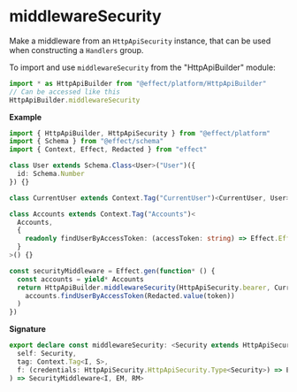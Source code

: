 # middlewareSecurity

Make a middleware from an `HttpApiSecurity` instance, that can be used when
constructing a `Handlers` group.

To import and use `middlewareSecurity` from the "HttpApiBuilder" module:

```ts
import * as HttpApiBuilder from "@effect/platform/HttpApiBuilder"
// Can be accessed like this
HttpApiBuilder.middlewareSecurity
```

**Example**

```ts
import { HttpApiBuilder, HttpApiSecurity } from "@effect/platform"
import { Schema } from "@effect/schema"
import { Context, Effect, Redacted } from "effect"

class User extends Schema.Class<User>("User")({
  id: Schema.Number
}) {}

class CurrentUser extends Context.Tag("CurrentUser")<CurrentUser, User>() {}

class Accounts extends Context.Tag("Accounts")<
  Accounts,
  {
    readonly findUserByAccessToken: (accessToken: string) => Effect.Effect<User>
  }
>() {}

const securityMiddleware = Effect.gen(function* () {
  const accounts = yield* Accounts
  return HttpApiBuilder.middlewareSecurity(HttpApiSecurity.bearer, CurrentUser, (token) =>
    accounts.findUserByAccessToken(Redacted.value(token))
  )
})
```

**Signature**

```ts
export declare const middlewareSecurity: <Security extends HttpApiSecurity.HttpApiSecurity, I, S, EM, RM>(
  self: Security,
  tag: Context.Tag<I, S>,
  f: (credentials: HttpApiSecurity.HttpApiSecurity.Type<Security>) => Effect.Effect<S, EM, RM>
) => SecurityMiddleware<I, EM, RM>
```
